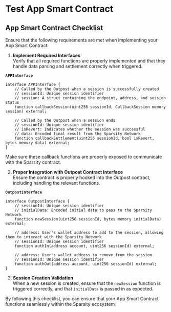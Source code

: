 # Test App Smart Contract

## App Smart Contract Checklist

Ensure that the following requirements are met when implementing your App Smart Contract:

1. **Implement Required Interfaces**\
   Verify that all required functions are properly implemented and that they handle data parsing and settlement correctly when triggered.

**`APPInterface`**

```solidity
interface APPInterface {
    // Called by the Outpost when a session is successfully created
    // sessionId: Unique session identifier
    // session: A struct containing the endpoint, address, and session status
    function callbackSession(uint256 sessionId, CallbackSession memory session) external;

    // Called by the Outpost when a session ends
    // sessionId: Unique session identifier
    // isRevert: Indicates whether the session was successful
    // data: Encoded final result from the Sparsity Network
    function callbackSettlement(uint256 sessionId, bool isRevert, bytes memory data) external;
}
```

Make sure these callback functions are properly exposed to communicate with the Sparsity contract.

2. **Proper Integration with Outpost Contract Interface**\
   Ensure the contract is properly hooked into the Outpost contract, including handling the relevant functions.

**`OutpostInterface`**

```solidity
interface OutpostInterface {
    // sessionId: Unique session identifier
    // initialData: Encoded initial data to pass to the Sparsity Network
    function newSession(uint256 sessionId, bytes memory initialData) external;

    // address: User's wallet address to add to the session, allowing them to interact with the Sparsity Network
    // sessionId: Unique session identifier
    function authIn(address account, uint256 sessionId) external;

    // address: User's wallet address to remove from the session
    // sessionId: Unique session identifier
    function authOut(address account, uint256 sessionId) external;
}
```

3. **Session Creation Validation**\
   When a new session is created, ensure that the `newSession` function is triggered correctly, and that `initialData` is passed in as expected.

By following this checklist, you can ensure that your App Smart Contract functions seamlessly within the Sparsity ecosystem.
